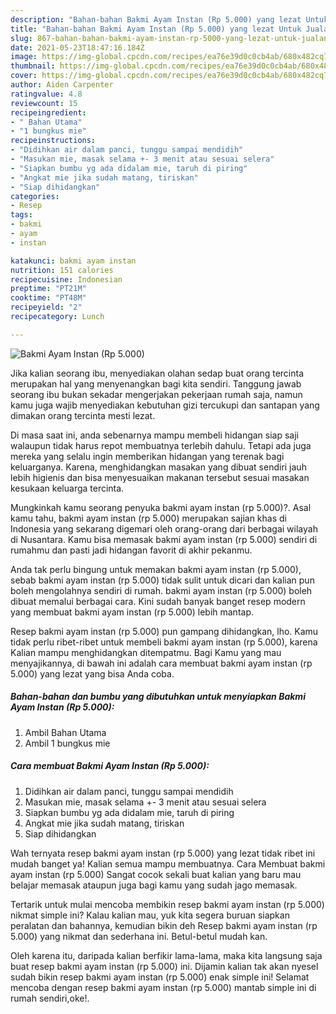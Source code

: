 ```yaml
---
description: "Bahan-bahan Bakmi Ayam Instan (Rp 5.000) yang lezat Untuk Jualan"
title: "Bahan-bahan Bakmi Ayam Instan (Rp 5.000) yang lezat Untuk Jualan"
slug: 867-bahan-bahan-bakmi-ayam-instan-rp-5000-yang-lezat-untuk-jualan
date: 2021-05-23T18:47:16.184Z
image: https://img-global.cpcdn.com/recipes/ea76e39d0c0cb4ab/680x482cq70/bakmi-ayam-instan-rp-5000-foto-resep-utama.jpg
thumbnail: https://img-global.cpcdn.com/recipes/ea76e39d0c0cb4ab/680x482cq70/bakmi-ayam-instan-rp-5000-foto-resep-utama.jpg
cover: https://img-global.cpcdn.com/recipes/ea76e39d0c0cb4ab/680x482cq70/bakmi-ayam-instan-rp-5000-foto-resep-utama.jpg
author: Aiden Carpenter
ratingvalue: 4.8
reviewcount: 15
recipeingredient:
- " Bahan Utama"
- "1 bungkus mie"
recipeinstructions:
- "Didihkan air dalam panci, tunggu sampai mendidih"
- "Masukan mie, masak selama +- 3 menit atau sesuai selera"
- "Siapkan bumbu yg ada didalam mie, taruh di piring"
- "Angkat mie jika sudah matang, tiriskan"
- "Siap dihidangkan"
categories:
- Resep
tags:
- bakmi
- ayam
- instan

katakunci: bakmi ayam instan 
nutrition: 151 calories
recipecuisine: Indonesian
preptime: "PT21M"
cooktime: "PT48M"
recipeyield: "2"
recipecategory: Lunch

---
```



![Bakmi Ayam Instan (Rp 5.000)](https://img-global.cpcdn.com/recipes/ea76e39d0c0cb4ab/680x482cq70/bakmi-ayam-instan-rp-5000-foto-resep-utama.jpg)

Jika kalian seorang ibu, menyediakan olahan sedap buat orang tercinta merupakan hal yang menyenangkan bagi kita sendiri. Tanggung jawab seorang ibu bukan sekadar mengerjakan pekerjaan rumah saja, namun kamu juga wajib menyediakan kebutuhan gizi tercukupi dan santapan yang dimakan orang tercinta mesti lezat.

Di masa  saat ini, anda sebenarnya mampu membeli hidangan siap saji walaupun tidak harus repot membuatnya terlebih dahulu. Tetapi ada juga mereka yang selalu ingin memberikan hidangan yang terenak bagi keluarganya. Karena, menghidangkan masakan yang dibuat sendiri jauh lebih higienis dan bisa menyesuaikan makanan tersebut sesuai masakan kesukaan keluarga tercinta. 



Mungkinkah kamu seorang penyuka bakmi ayam instan (rp 5.000)?. Asal kamu tahu, bakmi ayam instan (rp 5.000) merupakan sajian khas di Indonesia yang sekarang digemari oleh orang-orang dari berbagai wilayah di Nusantara. Kamu bisa memasak bakmi ayam instan (rp 5.000) sendiri di rumahmu dan pasti jadi hidangan favorit di akhir pekanmu.

Anda tak perlu bingung untuk memakan bakmi ayam instan (rp 5.000), sebab bakmi ayam instan (rp 5.000) tidak sulit untuk dicari dan kalian pun boleh mengolahnya sendiri di rumah. bakmi ayam instan (rp 5.000) boleh dibuat memalui berbagai cara. Kini sudah banyak banget resep modern yang membuat bakmi ayam instan (rp 5.000) lebih mantap.

Resep bakmi ayam instan (rp 5.000) pun gampang dihidangkan, lho. Kamu tidak perlu ribet-ribet untuk membeli bakmi ayam instan (rp 5.000), karena Kalian mampu menghidangkan ditempatmu. Bagi Kamu yang mau menyajikannya, di bawah ini adalah cara membuat bakmi ayam instan (rp 5.000) yang lezat yang bisa Anda coba.

<!--inarticleads1-->

##### Bahan-bahan dan bumbu yang dibutuhkan untuk menyiapkan Bakmi Ayam Instan (Rp 5.000):

1. Ambil  Bahan Utama
1. Ambil 1 bungkus mie




<!--inarticleads2-->

##### Cara membuat Bakmi Ayam Instan (Rp 5.000):

1. Didihkan air dalam panci, tunggu sampai mendidih
1. Masukan mie, masak selama +- 3 menit atau sesuai selera
1. Siapkan bumbu yg ada didalam mie, taruh di piring
1. Angkat mie jika sudah matang, tiriskan
1. Siap dihidangkan




Wah ternyata resep bakmi ayam instan (rp 5.000) yang lezat tidak ribet ini mudah banget ya! Kalian semua mampu membuatnya. Cara Membuat bakmi ayam instan (rp 5.000) Sangat cocok sekali buat kalian yang baru mau belajar memasak ataupun juga bagi kamu yang sudah jago memasak.

Tertarik untuk mulai mencoba membikin resep bakmi ayam instan (rp 5.000) nikmat simple ini? Kalau kalian mau, yuk kita segera buruan siapkan peralatan dan bahannya, kemudian bikin deh Resep bakmi ayam instan (rp 5.000) yang nikmat dan sederhana ini. Betul-betul mudah kan. 

Oleh karena itu, daripada kalian berfikir lama-lama, maka kita langsung saja buat resep bakmi ayam instan (rp 5.000) ini. Dijamin kalian tak akan nyesel sudah bikin resep bakmi ayam instan (rp 5.000) enak simple ini! Selamat mencoba dengan resep bakmi ayam instan (rp 5.000) mantab simple ini di rumah sendiri,oke!.

